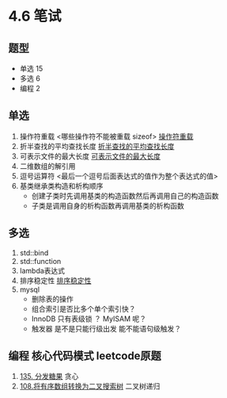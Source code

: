 # 4.6 笔试
## 题型 
- 单选 15
- 多选 6 
- 编程 2
## 单选
1. 操作符重载 <哪些操作符不能被重载 sizeof> [操作符重载](https://zhuanlan.zhihu.com/p/96444755)
2. 折半查找的平均查找长度 [折半查找的平均查找长度](https://www.cnblogs.com/joshua317/p/14441144.html)
3. 可表示文件的最大长度 [可表示文件的最大长度](https://www.nowcoder.com/questionTerminal/620e6a2464b24707883e4f5a611d25a2)
4. 二维数组的解引用 
5. 逗号运算符 <最后一个逗号后面表达式的值作为整个表达式的值>
6. 基类继承类构造和析构顺序 
    - 创建子类时先调用基类的构造函数然后再调用自己的构造函数
    - 子类是调用自身的析构函数再调用基类的析构函数
## 多选
1. std::bind 
2. std::function 
3. lambda表达式
4. 排序稳定性 [排序稳定性](https://zhuanlan.zhihu.com/p/116046849)
5. mysql
    - 删除表的操作
    - 组合索引是否比多个单个索引快？
    - InnoDB 只有表级锁 ？ MyISAM 呢？
    - 触发器 是不是只能行级出发 能不能语句级触发？
## 编程 核心代码模式 leetcode原题
1. [135. 分发糖果](https://leetcode-cn.com/problems/candy/) 贪心
2. [108.将有序数组转换为二叉搜索树](https://leetcode-cn.com/problems/convert-sorted-array-to-binary-search-tree/) 二叉树递归
